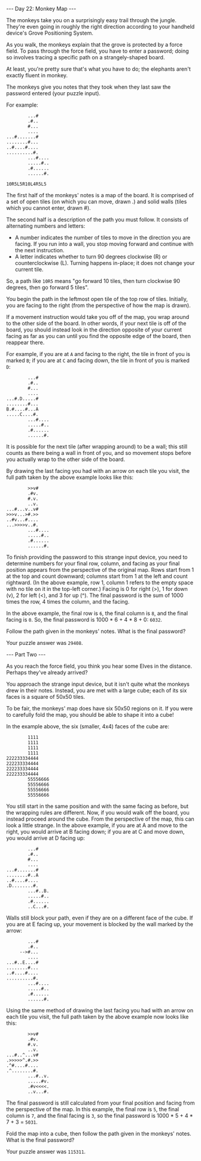 \--- Day 22: Monkey Map ---

The monkeys take you on a surprisingly easy trail through the jungle. They're
even going in roughly the right direction according to your handheld device's
Grove Positioning System.

As you walk, the monkeys explain that the grove is protected by a force field.
To pass through the force field, you have to enter a password; doing so involves
tracing a specific path on a strangely-shaped board.

At least, you're pretty sure that's what you have to do; the elephants aren't
exactly fluent in monkey.

The monkeys give you notes that they took when they last saw the password
entered (your puzzle input).

For example:

```
        ...#
        .#..
        #...
        ....
...#.......#
........#...
..#....#....
..........#.
        ...#....
        .....#..
        .#......
        ......#.

10R5L5R10L4R5L5
```

The first half of the monkeys' notes is a map of the board. It is comprised of a
set of open tiles (on which you can move, drawn .) and solid walls (tiles which
you cannot enter, drawn #).

The second half is a description of the path you must follow. It consists of
alternating numbers and letters:

- A number indicates the number of tiles to move in the direction you are
  facing. If you run into a wall, you stop moving forward and continue with the
  next instruction.
- A letter indicates whether to turn 90 degrees clockwise (R) or
  counterclockwise (L). Turning happens in-place; it does not change your
  current tile.

So, a path like `10R5` means "go forward 10 tiles, then turn clockwise 90
degrees, then go forward 5 tiles".

You begin the path in the leftmost open tile of the top row of tiles. Initially,
you are facing to the right (from the perspective of how the map is drawn).

If a movement instruction would take you off of the map, you wrap around to the
other side of the board. In other words, if your next tile is off of the board,
you should instead look in the direction opposite of your current facing as far
as you can until you find the opposite edge of the board, then reappear there.

For example, if you are at `A` and facing to the right, the tile in front of you
is marked `B`; if you are at `C` and facing down, the tile in front of you is
marked `D`:

```
        ...#
        .#..
        #...
        ....
...#.D.....#
........#...
B.#....#...A
.....C....#.
        ...#....
        .....#..
        .#......
        ......#.
```

It is possible for the next tile (after wrapping around) to be a wall; this
still counts as there being a wall in front of you, and so movement stops before
you actually wrap to the other side of the board.

By drawing the last facing you had with an arrow on each tile you visit, the
full path taken by the above example looks like this:

```
        >>v#    
        .#v.    
        #.v.    
        ..v.    
...#...v..v#    
>>>v...>#.>>    
..#v...#....    
...>>>>v..#.    
        ...#....
        .....#..
        .#......
        ......#.
```

To finish providing the password to this strange input device, you need to
determine numbers for your final row, column, and facing as your final position
appears from the perspective of the original map. Rows start from 1 at the top
and count downward; columns start from 1 at the left and count rightward. (In
the above example, row 1, column 1 refers to the empty space with no tile on it
in the top-left corner.) Facing is 0 for right (>), 1 for down (v), 2 for left
(<), and 3 for up (^). The final password is the sum of 1000 times the row, 4
times the column, and the facing.

In the above example, the final row is `6`, the final column is `8`, and the
final facing is `0`. So, the final password is 1000 * 6 + 4 * 8 + 0: `6032`.

Follow the path given in the monkeys' notes. What is the final password?

Your puzzle answer was `29408`.

\--- Part Two ---

As you reach the force field, you think you hear some Elves in the distance.
Perhaps they've already arrived?

You approach the strange input device, but it isn't quite what the monkeys drew
in their notes. Instead, you are met with a large cube; each of its six faces is
a square of 50x50 tiles.

To be fair, the monkeys' map does have six 50x50 regions on it. If you were to
carefully fold the map, you should be able to shape it into a cube!

In the example above, the six (smaller, 4x4) faces of the cube are:

```
        1111
        1111
        1111
        1111
222233334444
222233334444
222233334444
222233334444
        55556666
        55556666
        55556666
        55556666
```

You still start in the same position and with the same facing as before, but the
wrapping rules are different. Now, if you would walk off the board, you instead
proceed around the cube. From the perspective of the map, this can look a little
strange. In the above example, if you are at A and move to the right, you would
arrive at B facing down; if you are at C and move down, you would arrive at D
facing up:

```
        ...#
        .#..
        #...
        ....
...#.......#
........#..A
..#....#....
.D........#.
        ...#..B.
        .....#..
        .#......
        ..C...#.
```

Walls still block your path, even if they are on a different face of the cube.
If you are at E facing up, your movement is blocked by the wall marked by the
arrow:

```
        ...#
        .#..
     -->#...
        ....
...#..E....#
........#...
..#....#....
..........#.
        ...#....
        .....#..
        .#......
        ......#.
```

Using the same method of drawing the last facing you had with an arrow on each
tile you visit, the full path taken by the above example now looks like this:

```
        >>v#    
        .#v.    
        #.v.    
        ..v.    
...#..^...v#    
.>>>>>^.#.>>    
.^#....#....    
.^........#.    
        ...#..v.
        .....#v.
        .#v<<<<.
        ..v...#.
```

The final password is still calculated from your final position and facing from
the perspective of the map. In this example, the final row is `5`, the final
column is `7`, and the final facing is `3`, so the final password is 1000 * 5 +
4 * 7 + 3 = `5031`.

Fold the map into a cube, then follow the path given in the monkeys' notes. What
is the final password?

Your puzzle answer was `115311`.
